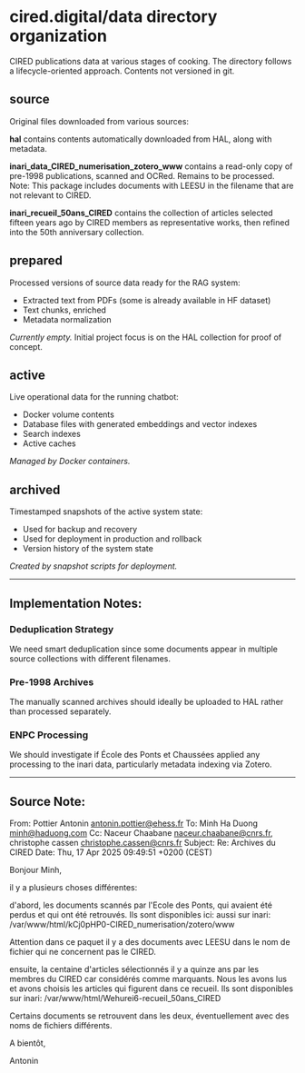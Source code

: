 # cired.digital/data directory organization

CIRED publications data at various stages of cooking. The directory follows a lifecycle-oriented approach.
Contents not versioned in git.

## source

Original files downloaded from various sources:

**hal** contains contents automatically downloaded from HAL, along with metadata.

**inari_data_CIRED_numerisation_zotero_www** contains a read-only copy of pre-1998 publications, scanned and OCRed. Remains to be processed. Note: This package includes documents with LEESU in the filename that are not relevant to CIRED.

**inari_recueil_50ans_CIRED** contains the collection of articles selected fifteen years ago by CIRED members as representative works, then refined into the 50th anniversary collection.

## prepared

Processed versions of source data ready for the RAG system:

- Extracted text from PDFs (some is already available in HF dataset)
- Text chunks, enriched
- Metadata normalization

*Currently empty.* Initial project focus is on the HAL collection for proof of concept.

## active

Live operational data for the running chatbot:

- Docker volume contents
- Database files with  generated embeddings and vector indexes
- Search indexes
- Active caches

*Managed by Docker containers.*

## archived

Timestamped snapshots of the active system state:

- Used for backup and recovery
- Used for deployment in production and rollback
- Version history of the system state

*Created by snapshot scripts for deployment.*

---

## Implementation Notes:

### Deduplication Strategy
We need smart deduplication since some documents appear in multiple source collections with different filenames.

### Pre-1998 Archives
The manually scanned archives should ideally be uploaded to HAL rather than processed separately.

### ENPC Processing
We should investigate if École des Ponts et Chaussées applied any processing to the inari data, particularly metadata indexing via Zotero.

---

## Source Note:

From:	Pottier Antonin <antonin.pottier@ehess.fr>
To:	Minh Ha Duong <minh@haduong.com>
Cc:	Naceur Chaabane <naceur.chaabane@cnrs.fr>, christophe cassen <christophe.cassen@cnrs.fr>
Subject:	Re: Archives du CIRED
Date:	Thu, 17 Apr 2025 09:49:51 +0200 (CEST)

Bonjour Minh,

il y a plusieurs choses différentes:

d'abord, les documents scannés par l'Ecole des Ponts, qui avaient été perdus et qui ont été retrouvés. Ils sont disponibles ici:
aussi sur inari:
/var/www/html/kCj0pHP0-CIRED_numerisation/zotero/www

Attention dans ce paquet il y a des documents avec LEESU dans le nom de fichier qui ne concernent pas le CIRED.

ensuite, la centaine d'articles sélectionnés il y a quinze ans par les membres du CIRED car considérés comme marquants. Nous les avons lus et avons choisis les articles qui figurent dans ce recueil.
Ils sont disponibles sur inari:
/var/www/html/Wehurei6-recueil_50ans_CIRED

Certains documents se retrouvent dans les deux, éventuellement avec des noms de fichiers différents.

A bientôt,

Antonin

